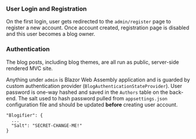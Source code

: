 
### User Login and Registration
On the first login, user gets redirected to the `admin/register` page to register a new account. 
Once account created, registration page is disabled and this user becomes a blog owner.

### Authentication
The blog posts, including blog themes, are all run as public, server-side rendered MVC site. 

Anything under `admin` is Blazor Web Assembly application and is guarded by custom authentication provider (`BlogAuthenticationStateProvider`). 
User password is one-way hashed and saved in the `Authors` table on the back-end. 
The salt used to hash password pulled from `appsettings.json` configuration file and should be updated **before** creating user account.

```
"Blogifier": {
  ...
  "Salt": "SECRET-CHANGE-ME!"
}
```